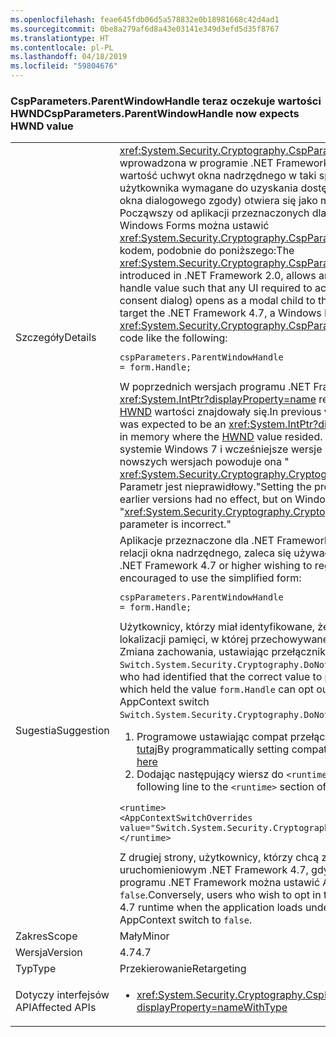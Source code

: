 ```yaml
---
ms.openlocfilehash: feae645fdb06d5a578832e0b18981668c42d4ad1
ms.sourcegitcommit: 0be8a279af6d8a43e03141e349d3efd5d35f8767
ms.translationtype: HT
ms.contentlocale: pl-PL
ms.lasthandoff: 04/18/2019
ms.locfileid: "59804676"
---
```

### <a name="cspparametersparentwindowhandle-now-expects-hwnd-value"></a><span data-ttu-id="ed9cc-101">CspParameters.ParentWindowHandle teraz oczekuje wartości HWND</span><span class="sxs-lookup"><span data-stu-id="ed9cc-101">CspParameters.ParentWindowHandle now expects HWND value</span></span>

|   |   |
|---|---|
|<span data-ttu-id="ed9cc-102">Szczegóły</span><span class="sxs-lookup"><span data-stu-id="ed9cc-102">Details</span></span>|<span data-ttu-id="ed9cc-103"><xref:System.Security.Cryptography.CspParameters.ParentWindowHandle> Wartość wprowadzona w programie .NET Framework 2.0 umożliwia aplikacji do zarejestrowania wartość uchwyt okna nadrzędnego w taki sposób, że wszelkich elementów interfejsu użytkownika wymagane do uzyskania dostępu do klucza (takie jak numer PIN Monituj lub okna dialogowego zgody) otwiera się jako modalne podrzędne do określonego okna. Począwszy od aplikacji przeznaczonych dla programu .NET Framework 4.7 aplikacji Windows Forms można ustawić <xref:System.Security.Cryptography.CspParameters.ParentWindowHandle> właściwości z kodem, podobnie do poniższego:</span><span class="sxs-lookup"><span data-stu-id="ed9cc-103">The <xref:System.Security.Cryptography.CspParameters.ParentWindowHandle> value, introduced in .NET Framework 2.0, allows an application to register a parent window handle value such that any UI required to access the key (such as a PIN prompt or consent dialog) opens as a modal child to the specified window.Starting with apps that target the .NET Framework 4.7, a Windows Forms application can set the <xref:System.Security.Cryptography.CspParameters.ParentWindowHandle> property with code like the following:</span></span><pre><code class="lang-csharp">cspParameters.ParentWindowHandle = form.Handle;&#13;&#10;</code></pre><span data-ttu-id="ed9cc-104">W poprzednich wersjach programu .NET Framework, wartość Oczekiwano <xref:System.IntPtr?displayProperty=name> reprezentujący lokalizacja w pamięci, gdzie [HWND](https://docs.microsoft.com/windows/desktop/WinProg/windows-data-types#HWND) wartości znajdowały się.</span><span class="sxs-lookup"><span data-stu-id="ed9cc-104">In previous versions of the .NET Framework, the value was expected to be an <xref:System.IntPtr?displayProperty=name> representing a location in memory where the [HWND](https://docs.microsoft.com/windows/desktop/WinProg/windows-data-types#HWND) value resided.</span></span> <span data-ttu-id="ed9cc-105">Ustawianie właściwości formularza. Obsługi w systemie Windows 7 i wcześniejsze wersje nie miało wpływu, ale w systemie Windows 8 i nowszych wersjach powoduje ona &quot; <xref:System.Security.Cryptography.CryptographicException?displayProperty=name>: Parametr jest nieprawidłowy.&quot;</span><span class="sxs-lookup"><span data-stu-id="ed9cc-105">Setting the property to form.Handle on Windows 7 and earlier versions had no effect, but on Windows 8 and later versions, it results in a &quot;<xref:System.Security.Cryptography.CryptographicException?displayProperty=name>: The parameter is incorrect.&quot;</span></span>|
|<span data-ttu-id="ed9cc-106">Sugestia</span><span class="sxs-lookup"><span data-stu-id="ed9cc-106">Suggestion</span></span>|<span data-ttu-id="ed9cc-107">Aplikacje przeznaczone dla .NET Framework 4.7 lub nowszej pragnący zarejestrować relacji okna nadrzędnego, zaleca się używać Uproszczona forma:</span><span class="sxs-lookup"><span data-stu-id="ed9cc-107">Applications targeting .NET Framework 4.7 or higher wishing to register a parent window relationship are encouraged to use the simplified form:</span></span><pre><code class="lang-csharp">cspParameters.ParentWindowHandle = form.Handle;&#13;&#10;</code></pre><span data-ttu-id="ed9cc-108">Użytkownicy, którzy miał identyfikowane, że poprawną wartość do przekazania był adres lokalizacji pamięci, w której przechowywane wartości <code>form.Handle</code> można zrezygnować z Zmiana zachowania, ustawiając przełącznik AppContext <code>Switch.System.Security.Cryptography.DoNotAddrOfCspParentWindowHandle</code> do <code>true</code>.</span><span class="sxs-lookup"><span data-stu-id="ed9cc-108">Users who had identified that the correct value to pass was the address of a memory location which held the value <code>form.Handle</code> can opt out of the behavior change by setting the AppContext switch <code>Switch.System.Security.Cryptography.DoNotAddrOfCspParentWindowHandle</code> to <code>true</code>.</span></span><ol><li><span data-ttu-id="ed9cc-109">Programowe ustawiając compat przełącza się na AppContext, zgodnie z objaśnieniem [tutaj](https://devblogs.microsoft.com/dotnet/net-announcements-at-build-2015/#dotnet46)</span><span class="sxs-lookup"><span data-stu-id="ed9cc-109">By programmatically setting compat switches on the AppContext, as explained [here](https://devblogs.microsoft.com/dotnet/net-announcements-at-build-2015/#dotnet46)</span></span></li><li><span data-ttu-id="ed9cc-110">Dodając następujący wiersz do <code>&lt;runtime&gt;</code> sekcji w pliku app.config:</span><span class="sxs-lookup"><span data-stu-id="ed9cc-110">By adding the following line to the <code>&lt;runtime&gt;</code> section of the app.config file:</span></span></li></ol><pre><code class="lang-xml">&lt;runtime&gt;&#13;&#10;&lt;AppContextSwitchOverrides value=&quot;Switch.System.Security.Cryptography.DoNotAddrOfCspParentWindowHandle=true&quot;/&gt;&#13;&#10;&lt;/runtime&gt;&#13;&#10;</code></pre><span data-ttu-id="ed9cc-111">Z drugiej strony, użytkownicy, którzy chcą zgadzaj się na nowe zachowanie w środowisku uruchomieniowym .NET Framework 4.7, gdy obciążenie aplikacji w starszej wersji programu .NET Framework można ustawić AppContext przełączyć się do <code>false</code>.</span><span class="sxs-lookup"><span data-stu-id="ed9cc-111">Conversely, users who wish to opt in to the new behavior on the .NET Framework 4.7 runtime when the application loads under older .NET Framework versions can set the AppContext switch to <code>false</code>.</span></span>|
|<span data-ttu-id="ed9cc-112">Zakres</span><span class="sxs-lookup"><span data-stu-id="ed9cc-112">Scope</span></span>|<span data-ttu-id="ed9cc-113">Mały</span><span class="sxs-lookup"><span data-stu-id="ed9cc-113">Minor</span></span>|
|<span data-ttu-id="ed9cc-114">Wersja</span><span class="sxs-lookup"><span data-stu-id="ed9cc-114">Version</span></span>|<span data-ttu-id="ed9cc-115">4.7</span><span class="sxs-lookup"><span data-stu-id="ed9cc-115">4.7</span></span>|
|<span data-ttu-id="ed9cc-116">Typ</span><span class="sxs-lookup"><span data-stu-id="ed9cc-116">Type</span></span>|<span data-ttu-id="ed9cc-117">Przekierowanie</span><span class="sxs-lookup"><span data-stu-id="ed9cc-117">Retargeting</span></span>|
|<span data-ttu-id="ed9cc-118">Dotyczy interfejsów API</span><span class="sxs-lookup"><span data-stu-id="ed9cc-118">Affected APIs</span></span>|<ul><li><xref:System.Security.Cryptography.CspParameters.ParentWindowHandle?displayProperty=nameWithType></li></ul>|
